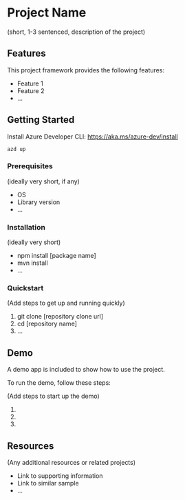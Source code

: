 


# Project Name

(short, 1-3 sentenced, description of the project)

## Features

This project framework provides the following features:

* Feature 1
* Feature 2
* ...

## Getting Started

Install Azure Developer CLI: https://aka.ms/azure-dev/install

```
azd up
```

### Prerequisites

(ideally very short, if any)

- OS
- Library version
- ...

### Installation

(ideally very short)

- npm install [package name]
- mvn install
- ...

### Quickstart
(Add steps to get up and running quickly)

1. git clone [repository clone url]
2. cd [repository name]
3. ...


## Demo

A demo app is included to show how to use the project.

To run the demo, follow these steps:

(Add steps to start up the demo)

1.
2.
3.

## Resources

(Any additional resources or related projects)

- Link to supporting information
- Link to similar sample
- ...
